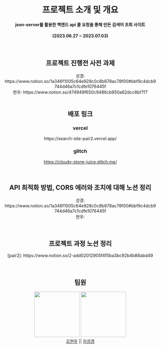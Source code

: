 <div align="center">
  
  <h1> 프로젝트 소개 및 개요</h1>

  <h4 align="middle"> json-server를 활용한 백엔드 api 콜 요청을 통해 만든 검색어 조회 사이트 </h4> 
  <h4> (2023.06.27 ~ 2023.07.03)</h4><br>

  <h2>프로젝트 진행전 사전 과제</h2>
  성경: https://www.notion.so/1a346f1005c64e928c0c8b678ac78f00#bbf9c4dcb9744d46a7c1cdfe1076445f <br>
  현우: https://www.notion.so/474949f650c9486cb950a62dcc8bf7f7 
  <br>
  <br>
  

  <h2>배포 링크</h2>

  <h3>vercel</h3>
  https://search-site-pair2.vercel.app/


  <h3>glitch</h3>

  https://cloudy-stone-juice.glitch.me/

  <br>

  <h2>API 최적화 방법, CORS 에러와 조치에 대해 노션 정리</h2>
  성경: https://www.notion.so/1a346f1005c64e928c0c8b678ac78f00#bbf9c4dcb9744d46a7c1cdfe1076445f <br>
  현우:
  <br>
    <br>
      <br>
  
  <h2>프로젝트 과정 노션 정리</h2>
  [pair2]: https://www.notion.so/2-add02012905f4f5ba3bc92b4b88abd49

  <br>
    <br>
      <br>

  <h2> 팀원</h2> 

   <img src="https://avatars.githubusercontent.com/u/71064896?v=4" width="150">  <img src="https://avatars.githubusercontent.com/u/123868471?v=4" width="150"> 
   <br>
  [오현우](https://github.com/ohwphil) || [지성경](https://github.com/zivivle)
    <br>
      <br>

  
  

</div><br>
